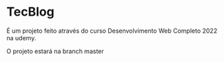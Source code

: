 # TecBlog

É um projeto feito através do curso Desenvolvimento Web Completo 2022 na udemy.

O projeto estará na branch master
